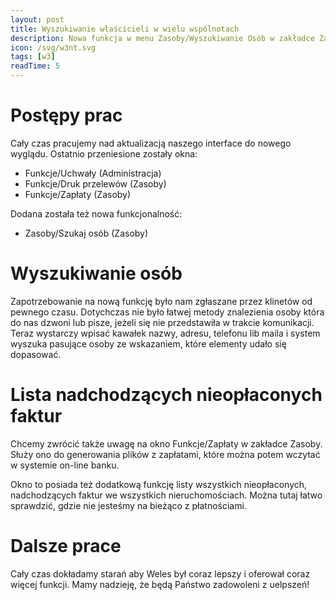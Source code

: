 ```yaml
---
layout: post
title: Wyszukiwanie właścicieli w wielu wspólnotach
description: Nowa funkcja w menu Zasoby/Wyszukiwanie Osób w zakładce Zasoby pozwoli łatwo znaleść właściceli
icon: /svg/w3nt.svg
tags: [w3]
readTime: 5
---
```


# Postępy prac

Cały czas pracujemy nad aktualizacją naszego interface do nowego wyglądu. Ostatnio przeniesione zostały
okna:
 - Funkcje/Uchwały (Administracja)
 - Funkcje/Druk przelewów (Zasoby)
 - Funkcje/Zapłaty (Zasoby)

Dodana została też nowa funkcjonalność:
 - Zasoby/Szukaj osób (Zasoby)


# Wyszukiwanie osób

Zapotrzebowanie na nową funkcję było nam zgłaszane przez klinetów od pewnego czasu.
Dotychczas nie było łatwej metody znalezienia osoby która do nas dzwoni lub pisze,
jeżeli się nie przedstawiła w trakcie komunikacji.
Teraz wystarczy wpisać kawałek nazwy, adresu, telefonu lib maila i system wyszuka pasujące
osoby ze wskazaniem, które elementy udało się dopasować.

# Lista nadchodzących nieopłaconych faktur

Chcemy zwrócić także uwagę na okno Funkcje/Zapłaty w zakładce Zasoby.
Służy ono do generowania plików z zapłatami, które można potem wczytać w systemie on-line
banku. 

Okno to posiada też dodatkową funkcję listy wszystkich nieopłaconych, nadchodzących faktur we
wszystkich nieruchomościach. Można tutaj łatwo sprawdzić, gdzie nie jesteśmy na bieżąco z płatnościami.

# Dalsze prace

Cały czas dokładamy starań aby Weles był coraz lepszy i oferował coraz więcej funkcji.
Mamy nadzieję, że będą Państwo zadowoleni z uelpszeń!